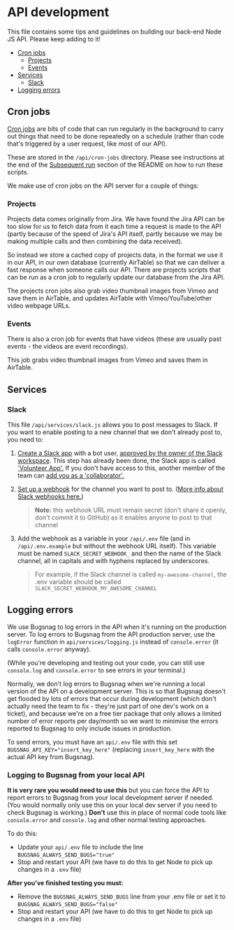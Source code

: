 # API development

This file contains some tips and guidelines on building our back-end Node JS API.  Please keep adding to it!

- [Cron jobs](#cron-jobs)
  - [Projects](#projects)
  - [Events](#events)
- [Services](#services)
  - [Slack](#slack)
- [Logging errors](#logging-errors)

## Cron jobs

[Cron jobs](https://en.wikipedia.org/wiki/Cron) are bits of code that can run regularly in the background to carry out things that need to be done repeatedly on a schedule (rather than code that's triggered by a user request, like most of our API).

These are stored in the `/api/cron-jobs` directory. Please see instructions at the end of the [Subsequent run](README.md#subsequent-run) section of the README on how to run these scripts.

We make use of cron jobs on the API server for a couple of things:

### Projects

Projects data comes originally from Jira. We have found the Jira API can be too slow for us to fetch data from it each time a request is made to the API (partly because of the speed of Jira's API itself, partly because we may be making multiple calls and then combining the data received).

So instead we store a cached copy of projects data, in the format we use it in our API, in our own database (currently AirTable) so that we can deliver a fast response when someone calls our API. There are projects scripts that can be run as a cron job to regularly update our database from the Jira API.

The projects cron jobs also grab video thumbnail images from Vimeo and save them in AirTable, and updates AirTable with Vimeo/YouTube/other video webpage URLs.

### Events

There is also a cron job for events that have videos (these are usually past events - the videos are event recordings).

This job grabs video thumbnail images from Vimeo and saves them in AirTable.

## Services

### Slack

This file `/api/services/slack.js` allows you to post messages to Slack. If you want to enable posting to a new channel that we don't already post to, you need to:

1. [Create a Slack app](https://api.slack.com/start/planning) with a bot user, [approved by the owner of the Slack workspace](https://slack.com/intl/en-gb/help/articles/222386767-Manage-app-approval-for-your-workspace#h_01EC8H3AWBYEAAN5AKBTVKPC5K). This step has already been done, the Slack app is called ['Volunteer App'.](https://api.slack.com/apps/A03ALL3M137/general) If you don't have access to this, another member of the team can [add you as a 'collaborator'.](https://app.slack.com/app-settings/T011F5L41NH/A03ALL3M137/collaborators)

2. [Set up a webhook](https://api.slack.com/apps/A03ALL3M137/incoming-webhooks?) for the channel you want to post to. ([More info about Slack webhooks here.](https://api.slack.com/messaging/webhooks))

   > **Note:** this webhook URL must remain secret (don't share it openly, don't commit it to GitHub) as it enables anyone to post to that channel

3. Add the webhook as a variable in your `/api/.env` file (and in `/api/.env.example` but without the webhook URL itself). This variable must be named `SLACK_SECRET_WEBHOOK_` and then the name of the Slack channel, all in capitals and with hyphens replaced by underscores.
   > For example, if the Slack channel is called `my-awesome-channel`, the .env variable should be called `SLACK_SECRET_WEBHOOK_MY_AWESOME_CHANNEL`

## Logging errors

We use Bugsnag to log errors in the API when it's running on the production server. To log errors to Bugsnag from the API production server, use the `logError` function in `api/services/logging.js` instead of `console.error` (it calls `console.error` anyway).

(While you're developing and testing out your code, you can still use `console.log` and `console.error` to see errors in your terminal.)

Normally, we don't log errors to Bugsnag when we're running a local version of the API on a development server.  This is so that Bugsnag doesn't get flooded by lots of errors that occur during development (which don't actually need the team to fix - they're just part of one dev's work on a ticket), and because we're on a free tier package that only allows a limited number of error reports per day/month so we want to minimise the errors reported to Bugsnag to only include issues in production.

To send errors, you must have an `api/.env` file with this set `BUGSNAG_API_KEY="insert_key_here"` (replacing `insert_key_here` with the actual API key from Bugsnag).

### Logging to Bugsnag from your local API

**It is very rare you would need to use this** but you can force the API to report errors to Bugsnag from your local development server if needed. (You would normally only use this on your local dev server if you need to check Bugsnag is working.) **Don't** use this in place of normal code tools like `console.error` and `console.log` and other normal testing approaches.

To do this:

- Update your `api/.env` file to include the line `BUGSNAG_ALWAYS_SEND_BUGS="true"`
- Stop and restart your API (we have to do this to get Node to pick up changes in a `.env` file)

**After you've finished testing you must:**

- Remove the `BUGSNAG_ALWAYS_SEND_BUGS` line from your .env file or set it to `BUGSNAG_ALWAYS_SEND_BUGS="false"`
- Stop and restart your API (we have to do this to get Node to pick up changes in a `.env` file)
